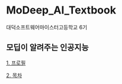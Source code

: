 # MoDeep_AI_Textbook
대덕소프트웨어마이스터고등학교 6기

## 모딥이 알려주는 인공지능

[1. 프로필](%E1%84%86%E1%85%A9%E1%84%83%E1%85%B5%E1%86%B8%E1%84%8B%E1%85%B5%20%E1%84%8B%E1%85%A1%E1%a86%AF%E1%84%85%E1%85%A7%E1%84%8C%E1%85%AE%E1%84%82%E1%85%B3%E1%86%AB%20%E1%84%8B%E1%85%B5%E1%86%AB%E1%84%80%E1%85%A9%E1%86%BC%E1%84%8C%E1%85%B5%E1%84%82%E1%85%B3%E1%86%BC%201ccd240787894020af660ccc83a923ba/1%20%E1%84%91%E1%85%B3%E1%84%85%E1%85%A9%E1%84%91%E1%85%B5%E1%86%AF%204ed7b44fa9984973b643c8f2012f6406.csv)

[2. 목차](%E1%84%86%E1%85%A9%E1%84%83%E1%85%B5%E1%86%B8%E1%84%8B%E1%85%B5%20%E1%84%8B%E1%85%A1%E1%86%AF%E1%84%85%E1%85%A7%E1%84%8C%E1%85%AE%E1%84%82%E1%85%B3%E1%86%AB%20%E1%84%8B%E1%85%B5%E1%86%AB%E1%84%80%E1%85%A9%E1%86%BC%E1%84%8C%E1%85%B5%E1%84%82%E1%85%B3%E1%86%BC%201ccd240787894020af660ccc83a923ba/2%20%E1%84%86%E1%85%A9%E1%86%A8%E1%84%8E%E1%85%A1%2008d03f8e020a4ae78988bc85d5df2372.csv)
